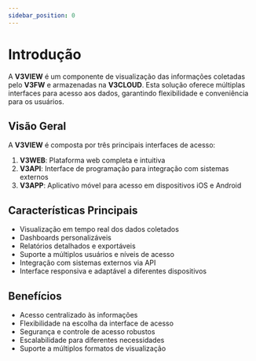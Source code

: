 ```yaml
---
sidebar_position: 0
---
```


# Introdução

A **V3VIEW** é um componente de visualização das informações coletadas pelo **V3FW** e armazenadas na **V3CLOUD**. Esta solução oferece múltiplas interfaces para acesso aos dados, garantindo flexibilidade e conveniência para os usuários.

## Visão Geral

A **V3VIEW** é composta por três principais interfaces de acesso:

1. **V3WEB**: Plataforma web completa e intuitiva
2. **V3API**: Interface de programação para integração com sistemas externos
3. **V3APP**: Aplicativo móvel para acesso em dispositivos iOS e Android

## Características Principais

- Visualização em tempo real dos dados coletados
- Dashboards personalizáveis
- Relatórios detalhados e exportáveis
- Suporte a múltiplos usuários e níveis de acesso
- Integração com sistemas externos via API
- Interface responsiva e adaptável a diferentes dispositivos

## Benefícios

- Acesso centralizado às informações
- Flexibilidade na escolha da interface de acesso
- Segurança e controle de acesso robustos
- Escalabilidade para diferentes necessidades
- Suporte a múltiplos formatos de visualização